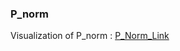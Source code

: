 ### P_norm
Visualization of P_norm   : [P_Norm_Link](https://www.dropbox.com/s/55hkn0ij9xoxqd2/p_norm.pdf?dl=0)
